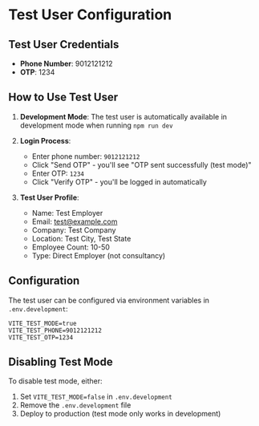 # Test User Configuration

## Test User Credentials
- **Phone Number**: 9012121212  
- **OTP**: 1234

## How to Use Test User

1. **Development Mode**: The test user is automatically available in development mode when running `npm run dev`

2. **Login Process**:
   - Enter phone number: `9012121212`
   - Click "Send OTP" - you'll see "OTP sent successfully (test mode)"
   - Enter OTP: `1234`
   - Click "Verify OTP" - you'll be logged in automatically

3. **Test User Profile**:
   - Name: Test Employer
   - Email: test@example.com
   - Company: Test Company
   - Location: Test City, Test State
   - Employee Count: 10-50
   - Type: Direct Employer (not consultancy)

## Configuration

The test user can be configured via environment variables in `.env.development`:

```env
VITE_TEST_MODE=true
VITE_TEST_PHONE=9012121212
VITE_TEST_OTP=1234
```

## Disabling Test Mode

To disable test mode, either:
1. Set `VITE_TEST_MODE=false` in `.env.development`
2. Remove the `.env.development` file
3. Deploy to production (test mode only works in development)